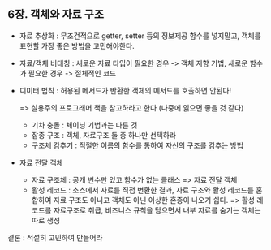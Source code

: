 ## 6장. 객체와 자료 구조
- 자료 추상화 : 무조건적으로 getter, setter 등의 정보제공 함수를 넣지말고, 객체를 표현할 가장 좋은 방법을 고민해야한다.
- 자료/객체 비대칭 : 새로운 자료 타입이 필요한 경우 -> 객체 지향 기법, 새로운 함수가 필요한 경우 -> 절체적인 코드
- 디미터 법칙 : 허용된 메서드가 반환한 객체의 메서드를 호출하면 안된다! 

  =>  실용주의 프로그래머 책을 참고하라고 한다 (나중에 읽으면 좋을 것 같다) 
	- 기차 충돌 : 체이닝 기법과는 다른 것
	- 잡종 구조 : 객체, 자료구조 둘 중 하나만 선택하라
	- 구조체 감추기 : 적절한 이름의 함수를 통하여 자신의 구조를 감추는 방법
- 자료 전달 객체
	- 자료 구조체 : 공개 변수만 있고 함수가 없는 클래스 => 자료 전달 객체
	- 활성 레코드 : 소스에서 자료를 직접 변환한 결과, 자료 구조와 활성 레코드를 혼합하여 자료 구조도 아니고 객체도 아닌 이상한 혼종이 나오기 쉽다. => 활성 레코드를 자료구조로 취급, 비즈니스 규칙을 담으면서 내부 자료를 숨기는 객체는 따로 생성
  
결론 : 적절히 고민하여 만들어라
